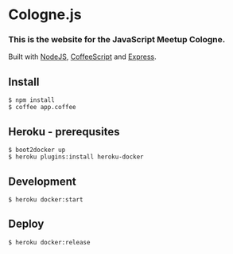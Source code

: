 # Cologne.js
### This is the website for the JavaScript Meetup Cologne.

Built with [NodeJS](http://nodejs.org), [CoffeeScript](http://jashkenas.github.com/coffee-script/) and [Express](http://expressjs.com).


## Install

    $ npm install
    $ coffee app.coffee

## Heroku - prerequsites

    $ boot2docker up
    $ heroku plugins:install heroku-docker

## Development

    $ heroku docker:start

## Deploy
    $ heroku docker:release
